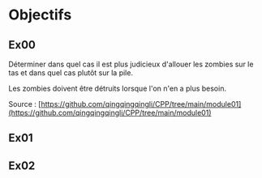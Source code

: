 Objectifs
=========

Ex00
----
Déterminer dans quel cas il est plus judicieux d'allouer les zombies sur le tas et dans quel cas plutôt sur la pile.

Les zombies doivent être détruits lorsque l'on n'en a plus besoin.

Source : [https://github.com/qingqingqingli/CPP/tree/main/module01](https://github.com/qingqingqingli/CPP/tree/main/module01)

Ex01
----

Ex02
----
